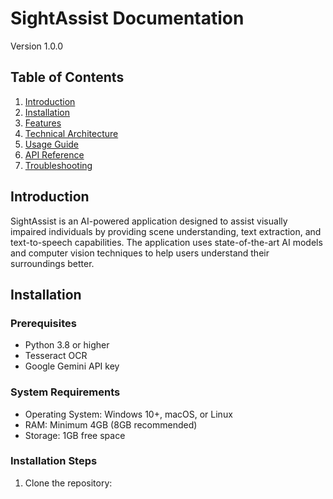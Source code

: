 # SightAssist Documentation

Version 1.0.0

## Table of Contents

1. [Introduction](#introduction)
2. [Installation](#installation)
3. [Features](#features)
4. [Technical Architecture](#technical-architecture)
5. [Usage Guide](#usage-guide)
6. [API Reference](#api-reference)
7. [Troubleshooting](#troubleshooting)

## Introduction

SightAssist is an AI-powered application designed to assist visually impaired individuals by providing scene understanding, text extraction, and text-to-speech capabilities. The application uses state-of-the-art AI models and computer vision techniques to help users understand their surroundings better.

## Installation

### Prerequisites

- Python 3.8 or higher
- Tesseract OCR
- Google Gemini API key

### System Requirements

- Operating System: Windows 10+, macOS, or Linux
- RAM: Minimum 4GB (8GB recommended)
- Storage: 1GB free space

### Installation Steps

1. Clone the repository:
